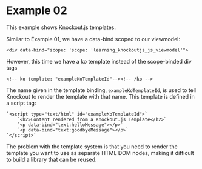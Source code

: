 # Example 02

This example shows Knockout.js templates.

Similar to Example 01, we have a data-bind scoped to our viewmodel:

`<div data-bind="scope: 'scope: 'learning_knockoutjs_js_viewmodel'">`

However, this time we have a ko template instead of the scope-binded div tags

`<!-- ko template: "exampleKoTemplateId"--><!-- /ko -->`

The name given in the template binding, `exampleKoTemplateId`, is used to tell Knockout to render the template with that name. This template is defined in a script tag:

    `<script type="text/html" id="exampleKoTemplateId">`
        `<h2>Content rendered from a Knockout.js Template</h2>`
        `<p data-bind="text:helloMessage"></p>`
        `<p data-bind="text:goodbyeMessage"></p>`
    `</script>`

The problem with the template system is that you need to render the template you want to use as separate HTML DOM nodes, making it difficult to build a library that can be reused. 